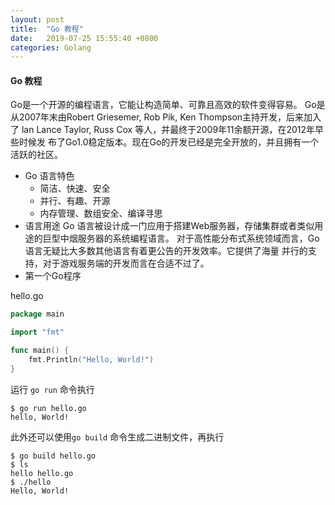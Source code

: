 ```yaml
---
layout: post
title:  "Go 教程"
date:   2019-07-25 15:55:40 +0800
categories: Golang
---
```


#### Go 教程
Go是一个开源的编程语言，它能让构造简单、可靠且高效的软件变得容易。
Go是从2007年末由Robert Griesemer, Rob Pik, Ken Thompson主持开发，后来加入了
lan Lance Taylor, Russ Cox 等人，并最终于2009年11余额开源，在2012年早些时候发
布了Go1.0稳定版本。现在Go的开发已经是完全开放的，并且拥有一个活跃的社区。
* Go 语言特色
  * 简洁、快速、安全
  * 并行、有趣、开源
  * 内存管理、数组安全、编译寻思
* 语言用途
  Go 语言被设计成一门应用于搭建Web服务器，存储集群或者类似用途的巨型中烟服务器的系统编程语言。
  对于高性能分布式系统领域而言，Go语言无疑比大多数其他语言有着更公告的开发效率。它提供了海量
  并行的支持，对于游戏服务端的开发而言在合适不过了。
* 第一个Go程序

hello.go

```go
package main

import "fmt"

func main() {
    fmt.Println("Hello, World!")
}
```

运行 `go run` 命令执行

```shell
$ go run hello.go
hello, World!
```

此外还可以使用`go build` 命令生成二进制文件，再执行

```shell
$ go build hello.go
$ ls
hello hello.go
$ ./hello
Hello, World!
```


